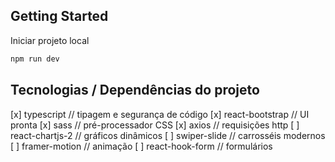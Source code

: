 

## Getting Started

Iniciar projeto local
```bash
npm run dev

```

## Tecnologias / Dependências  do projeto

[x] typescript         // tipagem e segurança de código
[x] react-bootstrap    // UI pronta
[x] sass               // pré-processador CSS
[x] axios              // requisições http
[ ] react-chartjs-2    // gráficos dinâmicos
[ ] swiper-slide       // carrosséis modernos
[ ] framer-motion      // animação
[ ] react-hook-form    // formulários
